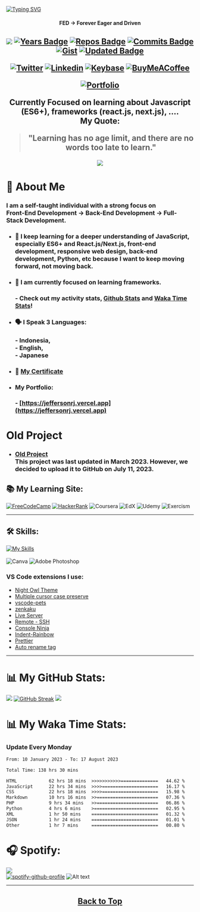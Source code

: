 [![Typing SVG](https://readme-typing-svg.demolab.com?font=Montserrat&weight=600&size=40&duration=3000&pause=800&color=21F718&center=true&width=1000&height=60&lines=Nice+to+Meet+you!;I+am+a+Self-Taught+Developer;Focused+on+learning+JS+Frameworks,;especially+React.js,+Next.js,+Vue.js,+etc.,;and+Tailwind+CSS.&id=top)](https://github.com/jeffersonfed)

<div align="center">
    
#### FED → Forever Eager and Driven
</div>
<h2 align="center">
    

[![](https://komarev.com/ghpvc/?username=jeffersonfed&label=Profile%20Visits&color=blue&style=flat)](#top)
[![Years Badge](https://badges.pufler.dev/years/jeffersonfed?&label=Years&color=blue&icon=5&pretty=false&style=flat)](#top)
[![Repos Badge](https://badges.pufler.dev/repos/jeffersonfed?&label=Repo&color=blue&icon=5&pretty=false&style=flat)](#top)
[![Commits Badge](https://badges.pufler.dev/commits/all/jeffersonfed?&label=Overall%20Commits&color=blue&icon=5&pretty=false&style=flat)](#top)
[![Gist](https://badges.pufler.dev/gists/jeffersonfed?&label=Gist&color=blue&icon=5&pretty=false&style=flat)](https://gist.github.com/jeffersonfed)
[![Updated Badge](https://badges.pufler.dev/updated/jeffersonfed/jeffersonfed?&label=Last%20Updated&color=blue&icon=5&pretty=false&style=flat)](#top)


<!-- ## 🌐 Socials: -->
[![Twitter](https://img.shields.io/badge/Twitter-1DA1F2.svg?style=flat&logo=Twitter&logoColor=white)](https://twitter.com/jeffersonfed14) 
[![Linkedin](https://img.shields.io/badge/LinkedIn-0077B5?style=flat&logo=linkedin&logoColor=white)](https://linkedin.com/in/jeffersonfed)
[![Keybase](https://img.shields.io/badge/Keybase-black?style=flat&logo=keybase&logoColor=orange)](https://keybase.io/jeffersonfed/)
[![BuyMeACoffee](https://img.shields.io/badge/Support%20Me-ffdd00?style=flat&logo=buy-me-a-coffee&logoColor=black)](https://buymeacoffee.com/jeffersonfed)

[![Portfolio](https://img.shields.io/badge/My%20Portfolio-dfe6e9?&logoColor=dfe6e9)](https://jeffersonrj.vercel.app)

<!-- Current focus -->
Currently Focused on learning about Javascript (ES6+), frameworks (react.js, next.js), ....<br>
My Quote:
>"Learning has no age limit, and there are no words too late to learn."


<!--[![Visits Badge](https://badges.pufler.dev/visits/jeffersonfed/badge-it?&label=Profile%20Visits&color=2&icon=5&pretty=false&style=flat)](https://github.com/jeffersonfed) 
![](https://komarev.com/ghpvc/?username=jeffersonfed&style=plastic)-->




[![](/../../../../jeffersonfed/jefferson14/blob/main/out/output.svg)](https://links-jefferson.vercel.app)
</h2>

# 🚀 About Me
### I am a self-taught individual with a strong focus on <br>Front-End Development → Back-End Development → Full-Stack Development.

- ### 🌱 I keep learning for a deeper understanding of JavaScript, especially ES6+ and React.js/Next.js, front-end development, responsive web design, back-end development, Python, etc because I want to keep moving forward, not moving back.
- ### 🤔 I am currently focused on learning frameworks.
    ### - Check out my activity stats, [Github Stats](#github-stats) and [Waka Time Stats](#waka-time-stats)!
- ### :speaking_head: I Speak 3 Languages: 
    ### - Indonesia,<br>- English,<br>- Japanese
- ### :scroll: [My Certificate](/../../../../jeffersonfed/My-Certificate)
- ### My Portfolio:
    ### - [https://jeffersonrj.vercel.app](https://jeffersonrj.vercel.app)
<!--
- #### :video_game: My Games: 
    - [osu!](https://osu.ppy.sh/users/32059979)<br>
    - [Archeland/アルケランド](https://apps.apple.com/jp/app/アルケランド/id1668752510)<br>
    - [SnowBreak](https://apps.apple.com/jp/app/snowbreak-containment-zone/id6443791795)<br>
    Recently, I am not currently playing the game. <br>Reason: Busy
-->

# Old Project
- ### [Old Project](/../../../../jeffersonfed/Old-Project/tree/main/2023/50%25_Complete) <br>This project was last updated in March 2023. However, we decided to upload it to GitHub on July 11, 2023.


<!--
[![Discord](https://img.shields.io/badge/Discord-5865F2?style=for-the-badge&logo=discord&logoColor=white)](http://discordapp.com/users/606481557615542273)
-->

## :books: My Learning Site:
[![FreeCodeCamp](https://img.shields.io/badge/FreeCodeCamp-27273D?style=for-the-badge&logo=freecodecamp&logoColor=white)](https://www.freecodecamp.org/Jefferson14)
[![HackerRank](https://img.shields.io/badge/_-HackerRank-green?style=for-the-badge&logo=HackerRank&logoColor=white)](https://www.hackerrank.com/Jefferson14?hr_r=1)
![Coursera](https://img.shields.io/badge/Coursera-0056D2?style=for-the-badge&logo=Coursera&logoColor=white)
![EdX](https://img.shields.io/badge/Edx-193A3E?style=for-the-badge&logo=edx&logoColor=white)
![Udemy](https://img.shields.io/badge/Udemy-EC5252?style=for-the-badge&logo=Udemy&logoColor=white)
![Exercism](https://img.shields.io/badge/Exercism-009CAB?style=for-the-badge&logo=exercism&logoColor=white)
***
## 🛠 Skills:
<!-- 
![HTML5](https://img.shields.io/badge/html5-%23E34F26.svg?style=for-the-badge&logo=html5&logoColor=white) ![CSS3](https://img.shields.io/badge/css3-%231572B6.svg?style=for-the-badge&logo=css3&logoColor=white) ![jQuery](https://img.shields.io/badge/jquery-%230769AD.svg?style=for-the-badge&logo=jquery&logoColor=white)  ![JavaScript](https://img.shields.io/badge/javascript-%23323330.svg?style=for-the-badge&logo=javascript&logoColor=%23F7DF1E) ![NodeJS](https://img.shields.io/badge/node.js-6DA55F?style=for-the-badge&logo=node.js&logoColor=white) ![React](https://img.shields.io/badge/react-%2320232a.svg?style=for-the-badge&logo=react&logoColor=%2361DAFB)  ![PHP](https://img.shields.io/badge/php-%23777BB4.svg?style=for-the-badge&logo=php&logoColor=white) ![MySQL](https://img.shields.io/badge/mysql-%2300f.svg?style=for-the-badge&logo=mysql&logoColor=white)
![Solidity](https://img.shields.io/badge/Solidity-%23363636.svg?style=for-the-badge&logo=solidity&logoColor=white) 	 -->

[![My Skills](https://skillicons.dev/icons?i=html,css,tailwind,js,react,bootstrap,py)](https://skillicons.dev)<br><br>
![Canva](https://img.shields.io/badge/Canva-%2300C4CC.svg?style=for-the-badge&logo=Canva&logoColor=white)
![Adobe Photoshop](https://img.shields.io/badge/adobephotoshop-%2331A8FF.svg?style=for-the-badge&logo=adobephotoshop&logoColor=white)

<!--## :art: Design Software:
 ![Figma](https://img.shields.io/badge/figma-%23F24E1E.svg?style=for-the-badge&logo=figma&logoColor=white)
![Canva](https://img.shields.io/badge/Canva-%2300C4CC.svg?style=for-the-badge&logo=Canva&logoColor=white)
![Adobe Photoshop](https://img.shields.io/badge/adobephotoshop-%2331A8FF.svg?style=for-the-badge&logo=adobephotoshop&logoColor=white)
![Krita](https://img.shields.io/badge/Krita-203759?style=for-the-badge&logo=krita&logoColor=EEF37B) -->

<!--## 💻 Software I Use:
[![](https://img.shields.io/badge/Editor:%20VSCode-0078D4?&logo=visual%20studio%20code&logoColor=white)](https://code.visualstudio.com)
[![](https://img.shields.io/badge/Deployment:%20Vercel-000000?&logo=vercel&logoColor=white)](https://vercel.com)
[![](https://img.shields.io/badge/Browser:%20Opera-FF1B2D?&logo=Opera&logoColor=white)](https://www.opera.com/gx/gx-browser?utm_id=Cj0KCQjwk96lBhDHARIsAEKO4xbFH121JwBw6_Q-8rHGxcQwZh3Rq-ZVZxtfhVq6ha7Pv1gUzBRYVPgaAhozEALw_wcB&utm_medium=pa&utm_source=google&utm_campaign=OGX_ID_Search_EN_T1_Brand_V2&gad=1&gclid=Cj0KCQjwk96lBhDHARIsAEKO4xbFH121JwBw6_Q-8rHGxcQwZh3Rq-ZVZxtfhVq6ha7Pv1gUzBRYVPgaAhozEALw_wcB)
[![](https://img.shields.io/badge/Frameworks:%20Xampp-F37623?&logo=xampp&logoColor=white)](https://www.apachefriends.org)
## 💻 My Laptop Specification:
[![MSI Laptop](https://img.shields.io/badge/MSI%20laptop-FF0000?&logo=msi&logoColor=white)](https://www.msi.com/Laptop/GF63-Thin-9SCSR/Specification)-->


### VS Code extensions I use:
- [Night Owl Theme](https://marketplace.visualstudio.com/items?itemName=AncientLord.nightowl-theme)
- [Multiple cursor case preserve](https://marketplace.visualstudio.com/items?itemName=Cardinal90.multi-cursor-case-preserve)
- [vscode-pets](https://marketplace.visualstudio.com/items?itemName=tonybaloney.vscode-pets)
- [zenkaku](https://marketplace.visualstudio.com/items?itemName=mosapride.zenkaku)
- [Live Server](https://marketplace.visualstudio.com/items?itemName=ritwickdey.LiveServer)
- [Remote - SSH](https://marketplace.visualstudio.com/items?itemName=ms-vscode-remote.remote-ssh)
- [Console Ninja](https://marketplace.visualstudio.com/items?itemName=WallabyJs.console-ninja)
- [Indent-Rainbow](https://marketplace.visualstudio.com/items?itemName=oderwat.indent-rainbow)
- [Prettier](https://marketplace.visualstudio.com/items?itemName=esbenp.prettier-vscode)
- [Auto rename tag](https://marketplace.visualstudio.com/items?itemName=formulahendry.auto-rename-tag)
***
<div id="github-stats">

# :bar_chart: My GitHub Stats:
![](https://github-readme-stats.vercel.app/api?username=jeffersonfed&theme=tokyonight&hide_border=true&include_all_commits=false&count_private=false)
[![GitHub Streak](https://streak-stats.demolab.com?user=jeffersonfed&theme=tokyonight&hide_border=true&border_radius=5.1&date_format=M%20j%5B%2C%20Y%5D)](https://git.io/streak-stats)
![](https://github-readme-stats.vercel.app/api/top-langs/?username=jeffersonfed&theme=tokyonight&hide_border=true&include_all_commits=false&count_private=false&layout=compact)
</div>

<div id="waka-time-stats">
    
# :bar_chart: My Waka Time Stats:
### Update Every Monday
<!--START_SECTION:waka-->

```txt
From: 10 January 2023 - To: 17 August 2023

Total Time: 138 hrs 30 mins

HTML            62 hrs 18 mins  >>>>>>>>>>>==============   44.62 %
JavaScript      22 hrs 34 mins  >>>>=====================   16.17 %
CSS             22 hrs 18 mins  >>>>=====================   15.98 %
Markdown        10 hrs 16 mins  >>=======================   07.36 %
PHP             9 hrs 34 mins   >>=======================   06.86 %
Python          4 hrs 6 mins    >========================   02.95 %
XML             1 hr 50 mins    =========================   01.32 %
JSON            1 hr 24 mins    =========================   01.01 %
Other           1 hr 7 mins     =========================   00.80 %
```

<!--END_SECTION:waka-->
</div>

# :headphones: Spotify:

[![](https://img.shields.io/badge/Listen_to-Spotify-green?&logo=spotify&logoColor=green)](https://open.spotify.com/playlist/6OpjGPXUJ9ZVwPuy955UuL?si=1f5a72d75c6e4f26)
<br>
[![spotify-github-profile](https://spotify-github-profile.vercel.app/api/view?uid=215lqconp3eomcjzwaufygfri&cover_image=true&theme=default&show_offline=true&background_color=121212&interchange=true)](https://spotify-github-profile.vercel.app/api/view?uid=215lqconp3eomcjzwaufygfri&redirect=true)
![Alt text](https://spotify-recently-played-readme.vercel.app/api?user=215lqconp3eomcjzwaufygfri)



<!-- - #### :musical_note: My Favorite Artist Music:
    - [Aimer](https://open.spotify.com/playlist/37i9dQZF1DZ06evO02uS96?si=c4b83801ebe244ad)
    - [Official髭男dism](https://open.spotify.com/playlist/37i9dQZF1DX0MkpDFqXa80?si=1e548c6f11484771)
    - [燐舞曲](https://open.spotify.com/artist/44GR8gyoJ4DnH3mqaq2x7G?si=jmU5X2REQ2K1bPHKcaMQjA)
    - [HoneyComeBear](https://open.spotify.com/artist/18NNCsbb6T0purrSKSRyuG?si=yXwbibGpTxGfPq-v59HP5A)
    - [ヨルシカ](https://open.spotify.com/playlist/37i9dQZF1DWYLp3LpUUY2V?si=90d2c79f2d604471)
    - [Tani Yuuki](https://open.spotify.com/playlist/37i9dQZF1DXcpJV5wyhhUo?si=6b8edd9a46484028)
    - [Sawano Hiroyuki[nZK]](https://open.spotify.com/playlist/37i9dQZF1DZ06evO1wM8PG?si=42adeb6c2025489b)
    - and many more, ....
- #### :notes: My Favorite Songs
    - [愛とか恋とか - NovelBright](https://open.spotify.com/track/1VHL1PIkhDwWbFc65xHwOr?si=0467862b2f92477c)
    - [青いのすみか - キタニタツヤ](https://open.spotify.com/track/12usPU2WnqgCHAW1EK2dfd?si=a5455311a97a4bcb)
    - [scaPEGoat - SawanoHiroyuki[nZK], Yosh](https://open.spotify.com/track/70MRLhyWZJ5M8QysieavTx?si=1b7e9ae95da94bcc)
    - [夏に閉じこめて - Poppin'Party](https://open.spotify.com/track/61Y9W12NmToaKokLMtJ6Y0?si=a042f37677144064)
    - [Waiting for the rain - 坂本真綾](https://open.spotify.com/track/2iC18gXn4nDZ3JyixvmOFE?si=83cd33cd82e4483e)
    - [ソラゴト - 明透](https://open.spotify.com/track/6wQWlxfRBct1xSKxrEFE9h?si=006a3994158c40b9)
    - [Story - Abyssmare](https://open.spotify.com/track/4E8lNsot9KSpDVUYVNzsSy?si=56babf25160a4608)
    - [Unti-L - SawanoHiroyuki[nZK]:ASCA](https://open.spotify.com/track/2nFDGqRXiWm5ESB4VzdIv2?si=88f2f2be2c124c2c) 
     <br><br>-->

***
<h2 align = "center";>
  <a href = "#top">
    Back to Top 
  </a>
</h2>



<!--
# 💰 To Donate
[![BuyMeACoffee](https://img.shields.io/badge/Buy%20Me%20a%20Coffee-ffdd00?style=for-the-badge&logo=buy-me-a-coffee&logoColor=black)](https://buymeacoffee.com/jeffersonfed) [![Ko-Fi](https://img.shields.io/badge/Ko--fi-F16061?style=for-the-badge&logo=ko-fi&logoColor=white)](https://ko-fi.com/jeffersonfed) 

Here are some ideas to get you started:
### Hi there 👋
- 🔭 I’m currently working on ...
- 🌱 I’m currently learning ...
- 👯 I’m looking to collaborate on ...
- 🤔 I’m looking for help with ...
- 💬 Ask me about ...
- 📫 How to reach me: ...
- 😄 Pronouns: ...
- ⚡ Fun fact: ...
-->
